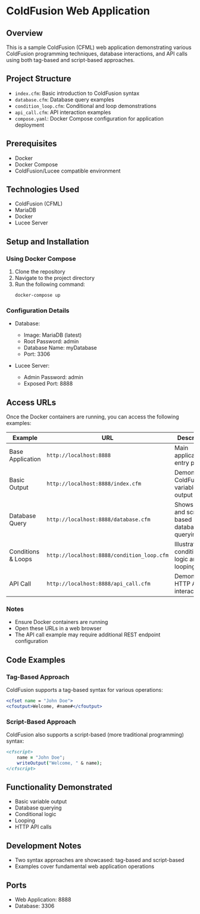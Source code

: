 # ColdFusion Web Application

## Overview
This is a sample ColdFusion (CFML) web application demonstrating various ColdFusion programming techniques, database interactions, and API calls using both tag-based and script-based approaches.

## Project Structure
- `index.cfm`: Basic introduction to ColdFusion syntax
- `database.cfm`: Database query examples
- `condition_loop.cfm`: Conditional and loop demonstrations
- `api_call.cfm`: API interaction examples
- `compose.yaml`: Docker Compose configuration for application deployment

## Prerequisites
- Docker
- Docker Compose
- ColdFusion/Lucee compatible environment

## Technologies Used
- ColdFusion (CFML)
- MariaDB
- Docker
- Lucee Server

## Setup and Installation

### Using Docker Compose
1. Clone the repository
2. Navigate to the project directory
3. Run the following command:
   ```bash
   docker-compose up 
   ```

### Configuration Details
- Database:
  - Image: MariaDB (latest)
  - Root Password: admin
  - Database Name: myDatabase
  - Port: 3306

- Lucee Server:
  - Admin Password: admin
  - Exposed Port: 8888

## Access URLs

Once the Docker containers are running, you can access the following examples:

| Example | URL | Description |
|---------|-----|-------------|
| Base Application | `http://localhost:8888` | Main application entry point |
| Basic Output | `http://localhost:8888/index.cfm` | Demonstrates ColdFusion variable output |
| Database Query | `http://localhost:8888/database.cfm` | Shows tag and script-based database querying |
| Conditions & Loops | `http://localhost:8888/condition_loop.cfm` | Illustrates conditional logic and looping |
| API Call | `http://localhost:8888/api_call.cfm` | Demonstrates HTTP API interaction |

### Notes
- Ensure Docker containers are running
- Open these URLs in a web browser
- The API call example may require additional REST endpoint configuration

## Code Examples

### Tag-Based Approach
ColdFusion supports a tag-based syntax for various operations:
```cfml
<cfset name = "John Doe">
<cfoutput>Welcome, #name#</cfoutput>
```

### Script-Based Approach
ColdFusion also supports a script-based (more traditional programming) syntax:
```cfml
<cfscript>
    name = "John Doe";
    writeOutput("Welcome, " & name);
</cfscript>
```

## Functionality Demonstrated
- Basic variable output
- Database querying
- Conditional logic
- Looping
- HTTP API calls

## Development Notes
- Two syntax approaches are showcased: tag-based and script-based
- Examples cover fundamental web application operations

## Ports
- Web Application: 8888
- Database: 3306


